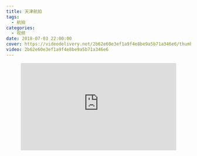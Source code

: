 ```yaml
---
title: 天津航拍
tags:
  - 航拍
categories:
  - 视频
date: 2018-07-03 22:00:00
cover: https://videodelivery.net/2b62e60e3ef1a9f4e8be9a5b71a346e6/thumbnails/thumbnail.jpg?time=2m14s
video: 2b62e60e3ef1a9f4e8be9a5b71a346e6
---
```


<figure>
  <div style="position: relative; padding-top: 56.25%;"><iframe src="https://iframe.videodelivery.net/2b62e60e3ef1a9f4e8be9a5b71a346e6?preload=metadata&poster=https%3A%2F%2Fvideodelivery.net%2F2b62e60e3ef1a9f4e8be9a5b71a346e6%2Fthumbnails%2Fthumbnail.jpg%3Ftime%3D2m14s%26height%3D600" style="border: none; position: absolute; top: 0; left: 0; height: 100%; width: 100%;" allow="accelerometer; gyroscope; autoplay; encrypted-media; picture-in-picture;" allowfullscreen="true"></iframe></div>
</figure>

